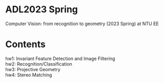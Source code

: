 # ADL2023 Spring
Computer Vision: from recognition to geometry (2023 Spring) at NTU EE

# Contents
hw1: Invariant Feature Detection and Image Filtering\
hw2: Recognition/Classification\
hw3: Projective Geometry\
hw4: Stereo Matching
